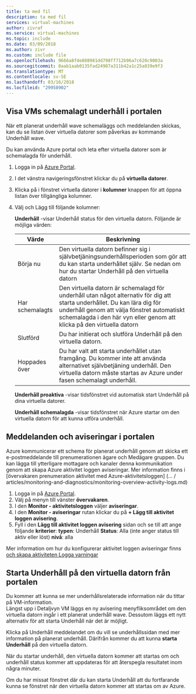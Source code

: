 ```yaml
---
title: ta med fil
description: ta med fil
services: virtual-machines
author: zivraf
ms.service: virtual-machines
ms.topic: include
ms.date: 03/09/2018
ms.author: zivr
ms.custom: include file
ms.openlocfilehash: 9666a8fde808981dd798ff712b96a7c620c9003a
ms.sourcegitcommit: 8aab1aab0135fad24987a311b42a1c25a839e9f3
ms.translationtype: MT
ms.contentlocale: sv-SE
ms.lasthandoff: 03/16/2018
ms.locfileid: "29958902"
---
```

## <a name="view-vms-scheduled-for-maintenance-in-the-portal"></a>Visa VMs schemalagt underhåll i portalen

När ett planerat underhåll wave schemaläggs och meddelanden skickas, kan du se listan över virtuella datorer som påverkas av kommande Underhåll wave. 

Du kan använda Azure portal och leta efter virtuella datorer som är schemalagda för underhåll.

1. Logga in på [Azure Portal](https://portal.azure.com).

2. I det vänstra navigeringsfönstret klickar du på **virtuella datorer**.

3. Klicka på i fönstret virtuella datorer i **kolumner** knappen för att öppna listan över tillgängliga kolumner.

4. Välj och Lägg till följande kolumner:

   **Underhåll** -visar Underhåll status för den virtuella datorn. Följande är möjliga värden:
      
      | Värde | Beskrivning |
      |-------|-------------|
      | Börja nu | Den virtuella datorn befinner sig i självbetjäningsunderhållsperioden som gör att du kan starta underhållet själv. Se nedan om hur du startar Underhåll på den virtuella datorn | 
      | Har schemalagts | Den virtuella datorn är schemalagd för underhåll utan något alternativ för dig att starta underhållet. Du kan lära dig för underhåll genom att välja fönstret automatiskt schemalagda i den här vyn eller genom att klicka på den virtuella datorn | 
      | Slutförd | Du har initierat och slutföra Underhåll på den virtuella datorn. | 
      | Hoppades över| Du har valt att starta underhållet utan framgång. Du kommer inte att använda alternativet självbetjäning underhåll. Den virtuella datorn måste startas av Azure under fasen schemalagt underhåll. | 

   **Underhåll proaktiva** -visar tidsfönstret vid automatisk start Underhåll på dina virtuella datorer.
   
   **Underhåll schemalagda** -visar tidsfönstret när Azure startar om den virtuella datorn för att kunna utföra underhåll. 




## <a name="notification-and-alerts-in-the-portal"></a>Meddelanden och aviseringar i portalen

Azure kommunicerar ett schema för planerat underhåll genom att skicka ett e-postmeddelande till prenumerationen ägare och Medägare gruppen. Du kan lägga till ytterligare mottagare och kanaler denna kommunikation genom att skapa Azure aktivitet loggen aviseringar. Mer information finns i [övervakaren prenumeration aktivitet med Azure-aktivitetsloggen] (... / articles/monitoring-and-diagnostics/monitoring-overview-activity-logs.md)

1. Logga in på [Azure Portal](https://portal.azure.com).
2. Välj på menyn till vänster **övervakaren**. 
3. I den **Monitor - aktivitetsloggen** väljer **aviseringar**.
4. I den **Monitor - aviseringar** rutan klickar du på **+ Lägg till aktivitet loggen avisering**.
5. Fyll i den **Lägg till aktivitet loggen avisering** sidan och se till att ange följande **kriterier**: **typen**: Underhåll **Status**: Alla (inte anger status till aktiv eller löst) **nivå**: alla
    
Mer information om hur du konfigurerar aktivitet loggen aviseringar finns [och skapa aktiviteten Logga varningar](../articles/monitoring-and-diagnostics/monitoring-activity-log-alerts.md)
    
    
## <a name="start-maintenance-on-your-vm-from-the-portal"></a>Starta Underhåll på den virtuella datorn från portalen

Du kommer att kunna se mer underhållsrelaterade information när du tittar på VM-information.  
Längst upp i Detaljvyn VM läggs en ny avisering menyfliksområdet om den virtuella datorn ingår i ett planerat underhåll wave. Dessutom läggs ett nytt alternativ för att starta Underhåll när det är möjligt. 


Klicka på Underhåll meddelandet om du vill se underhållssidan med mer information på planerat underhåll. Därifrån kommer du att kunna **starta Underhåll** på den virtuella datorn.

När du startar underhåll, den virtuella datorn kommer att startas om och underhåll status kommer att uppdateras för att återspegla resultatet inom några minuter.

Om du har missat fönstret där du kan starta Underhåll att du fortfarande kunna se fönstret när den virtuella datorn kommer att startas om av Azure. 
